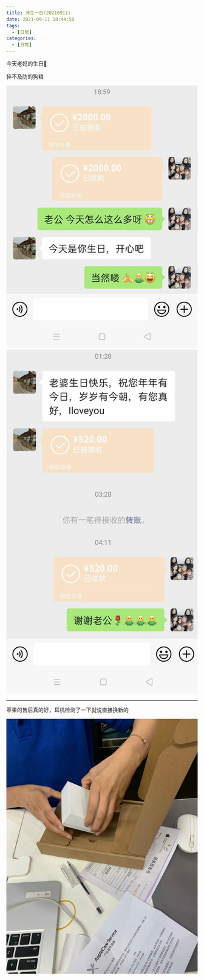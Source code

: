```yaml
---
title: 浮生一日(20210911)
date: 2021-09-11 18:44:58
tags: 
  - [日常]
categories: 
  - [日常]
---
```

今天老妈的生日🎂

猝不及防的狗粮

![老妈的朋友圈](/img/20210911/pic1.jpeg)
![老妈的朋友圈](/img/20210911/pic2.jpeg)

---

苹果的售后真的好，耳机检测了一下就说直接换新的

![苹果售后](/img/20210911/AirPods.jpeg)
